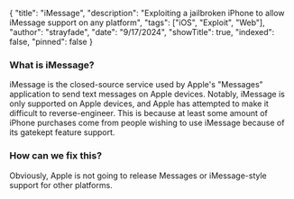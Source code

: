 {
"title": "iMessage",
"description": "Exploiting a jailbroken iPhone to allow iMessage support on any platform",
"tags": ["iOS", "Exploit", "Web"],
"author": "strayfade",
"date": "9/17/2024",
"showTitle": true,
"indexed": false,
"pinned": false
}

### What is iMessage?

iMessage is the closed-source service used by Apple's "Messages" application to send text messages on Apple devices. Notably, iMessage is only supported on Apple devices, and Apple has attempted to make it difficult to reverse-engineer. This is because at least some amount of iPhone purchases come from people wishing to use iMessage because of its gatekept feature support.

### How can we fix this?

Obviously, Apple is not going to release Messages or iMessage-style support for other platforms. 